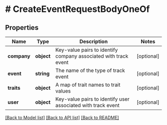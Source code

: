 # # CreateEventRequestBodyOneOf

## Properties

Name | Type | Description | Notes
------------ | ------------- | ------------- | -------------
**company** | **object** | Key-value pairs to identify company associated with track event | [optional]
**event** | **string** | The name of the type of track event | [optional]
**traits** | **object** | A map of trait names to trait values | [optional]
**user** | **object** | Key-value pairs to identify user associated with track event | [optional]

[[Back to Model list]](../../README.md#models) [[Back to API list]](../../README.md#endpoints) [[Back to README]](../../README.md)

